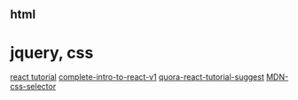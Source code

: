 ### 

## html

# jquery, css
[react tutorial](https://facebook.github.io/react/tutorial/tutorial.html)
[complete-intro-to-react-v1](https://btholt.github.io/complete-intro-to-react-v1/)
[quora-react-tutorial-suggest](https://www.quora.com/Is-there-a-good-written-tutorial-of-React)
[MDN-css-selector](https://developer.mozilla.org/en/docs/Web/Guide/CSS/Getting_started/Selectors)

